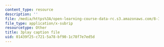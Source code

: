 ```yaml
---
content_type: resource
description: ''
file: /media/https%3A/open-learning-course-data-rc.s3.amazonaws.com/8-334-statistical-mechanics-ii-statistical-physics-of-fields-spring-2014/01439f25c7215a78bf901c78f7e7ed5d_00PK6cUCbnU.vtt
file_type: application/x-subrip
resourcetype: Other
title: 3play caption file
uid: 01439f25-c721-5a78-bf90-1c78f7e7ed5d
---
```

